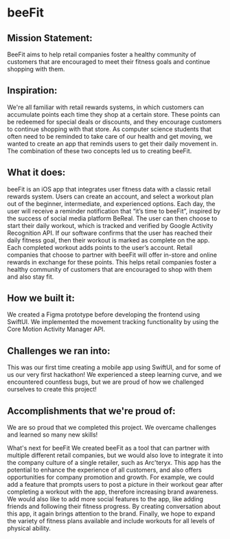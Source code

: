 # beeFit

## Mission Statement:
BeeFit aims to help retail companies foster a healthy community of customers that are encouraged to meet their fitness goals and continue shopping with them.

## Inspiration:
We're all familiar with retail rewards systems, in which customers can accumulate points each time they shop at a certain store. These points can be redeemed for special deals or discounts, and they encourage customers to continue shopping with that store. As computer science students that often need to be reminded to take care of our health and get moving, we wanted to create an app that reminds users to get their daily movement in. The combination of these two concepts led us to creating beeFit.

## What it does:
beeFit is an iOS app that integrates user fitness data with a classic retail rewards system. Users can create an account, and select a workout plan out of the beginner, intermediate, and experienced options. Each day, the user will receive a reminder notification that “it’s time to beeFit”, inspired by the success of social media platform BeReal. The user can then choose to start their daily workout, which is tracked and verified by Google Activity Recognition API. If our software confirms that the user has reached their daily fitness goal, then their workout is marked as complete on the app. Each completed workout adds points to the user’s account. Retail companies that choose to partner with beeFit will offer in-store and online rewards in exchange for these points. This helps retail companies foster a healthy community of customers that are encouraged to shop with them and also stay fit.

## How we built it:
We created a Figma prototype before developing the frontend using SwiftUI. We implemented the movement tracking functionality by using the Core Motion Activity Manager API.

## Challenges we ran into:
This was our first time creating a mobile app using SwiftUI, and for some of us our very first hackathon! We experienced a steep learning curve, and we encountered countless bugs, but we are proud of how we challenged ourselves to create this project!

## Accomplishments that we're proud of:
We are so proud that we completed this project. We overcame challenges and learned so many new skills!

What's next for beeFit
We created beeFit as a tool that can partner with multiple different retail companies, but we would also love to integrate it into the company culture of a single retailer, such as Arc'teryx. This app has the potential to enhance the experience of all customers, and also offers opportunities for company promotion and growth. For example, we could add a feature that prompts users to post a picture in their workout gear after completing a workout with the app, therefore increasing brand awareness. We would also like to add more social features to the app, like adding friends and following their fitness progress. By creating conversation about this app, it again brings attention to the brand. Finally, we hope to expand the variety of fitness plans available and include workouts for all levels of physical ability. 
